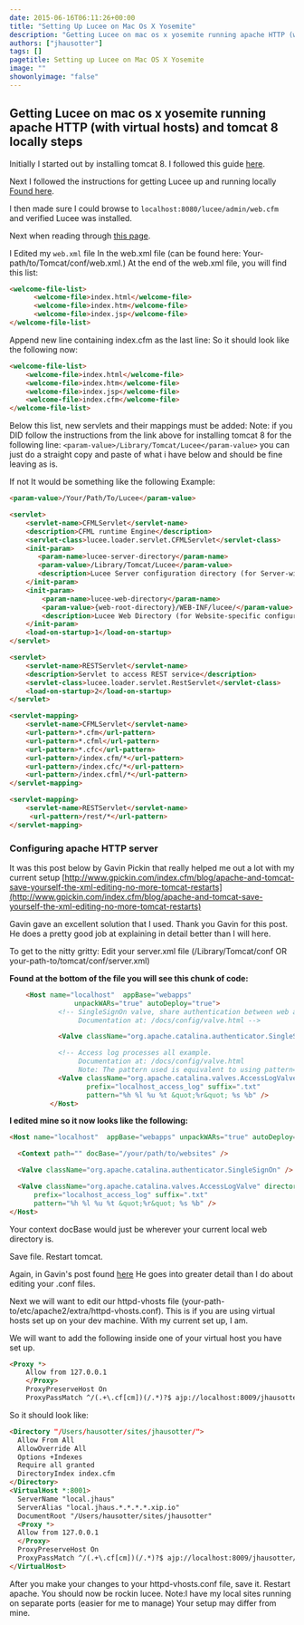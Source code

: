 ```yaml
---
date: 2015-06-16T06:11:26+00:00
title: "Setting Up Lucee on Mac Os X Yosemite"
description: "Getting Lucee on mac os x yosemite running apache HTTP (with virtual hosts) and tomcat 8 locally steps"
authors: ["jhausotter"]
tags: []
pagetitle: Setting up Lucee on Mac OS X Yosemite
image: ""
showonlyimage: "false"
---
```


## Getting Lucee on mac os x yosemite running apache HTTP (with virtual hosts) and tomcat 8 locally steps

Initially I started out by installing tomcat 8\. I followed this guide [here](http://wolfpaulus.com/jounal/mac/tomcat8/).
<!--more-->

Next I followed the instructions for getting Lucee up and running locally [Found here](https://bitbucket.org/lucee/lucee/wiki/Installing%20Tomcat%20and%20Lucee%20on%20OS%20X%20using%20the%20lucee%20.war%20file).

I then made sure I could browse to ```localhost:8080/lucee/admin/web.cfm``` and verified Lucee was installed.

Next when reading through [this page](https://bitbucket.org/lucee/lucee/wiki/Installing%20and%20configuring%20Lucee%20(JAR%20files)%20on%20Windows).

I Edited my ```web.xml``` file In the web.xml file (can be found here: Your-path/to/Tomcat/conf/web.xml.) At the end of the web.xml file, you will find this list:

```html
<welcome-file-list>
      <welcome-file>index.html</welcome-file>
      <welcome-file>index.htm</welcome-file>
      <welcome-file>index.jsp</welcome-file>
</welcome-file-list>
```

Append new line containing index.cfm as the last line: So it should look like the following now:
```html
<welcome-file-list>
    <welcome-file>index.html</welcome-file>
    <welcome-file>index.htm</welcome-file>
    <welcome-file>index.jsp</welcome-file>
    <welcome-file>index.cfm</welcome-file>
</welcome-file-list>
```

Below this list, new servlets and their mappings must be added: Note: if you DID follow the instructions from the link above for installing tomcat 8 for the following line: ```<param-value>/Library/Tomcat/Lucee</param-value>``` you can just do a straight copy and paste of what i have below and should be fine leaving as is.

If not It would be something like the following Example:
```html
<param-value>/Your/Path/To/Lucee</param-value>

<servlet>
    <servlet-name>CFMLServlet</servlet-name>
    <description>CFML runtime Engine</description>
    <servlet-class>lucee.loader.servlet.CFMLServlet</servlet-class>
    <init-param>
       <param-name>lucee-server-directory</param-name>
       <param-value>/Library/Tomcat/Lucee</param-value>
       <description>Lucee Server configuration directory (for Server-wide configurations, settings, and libraries)</description>
    </init-param>
    <init-param>
        <param-name>lucee-web-directory</param-name>
        <param-value>{web-root-directory}/WEB-INF/lucee/</param-value>
        <description>Lucee Web Directory (for Website-specific configurations, settings, and libraries)</description>
    </init-param>
    <load-on-startup>1</load-on-startup>
</servlet>

<servlet>
    <servlet-name>RESTServlet</servlet-name>
    <description>Servlet to access REST service</description>
    <servlet-class>lucee.loader.servlet.RestServlet</servlet-class>
    <load-on-startup>2</load-on-startup>
</servlet>

<servlet-mapping>
    <servlet-name>CFMLServlet</servlet-name>
    <url-pattern>*.cfm</url-pattern>
    <url-pattern>*.cfml</url-pattern>
    <url-pattern>*.cfc</url-pattern>
    <url-pattern>/index.cfm/*</url-pattern>
    <url-pattern>/index.cfc/*</url-pattern>
    <url-pattern>/index.cfml/*</url-pattern>
</servlet-mapping>

<servlet-mapping>
    <servlet-name>RESTServlet</servlet-name>
     <url-pattern>/rest/*</url-pattern>
</servlet-mapping>
```

### Configuring apache HTTP server

It was this post below by Gavin Pickin that really helped me out a lot with my current setup [http://www.gpickin.com/index.cfm/blog/apache-and-tomcat-save-yourself-the-xml-editing-no-more-tomcat-restarts](http://www.gpickin.com/index.cfm/blog/apache-and-tomcat-save-yourself-the-xml-editing-no-more-tomcat-restarts)

Gavin gave an excellent solution that I used. Thank you Gavin for this post. He does a pretty good job at explaining in detail better than I will here.

To get to the nitty gritty: Edit your server.xml file (/Library/Tomcat/conf OR your-path-to/tomcat/conf/server.xml)

**Found at the bottom of the file you will see this chunk of code:**
```html
    <Host name="localhost"  appBase="webapps"
                unpackWARs="true" autoDeploy="true">
            <!-- SingleSignOn valve, share authentication between web applications
                 Documentation at: /docs/config/valve.html -->

            <Valve className="org.apache.catalina.authenticator.SingleSignOn" />

            <!-- Access log processes all example.
                 Documentation at: /docs/config/valve.html
                 Note: The pattern used is equivalent to using pattern="common" -->
            <Valve className="org.apache.catalina.valves.AccessLogValve" directory="logs"
                   prefix="localhost_access_log" suffix=".txt"
                   pattern="%h %l %u %t &quot;%r&quot; %s %b" />
          </Host>
```
**I edited mine so it now looks like the following:**
```html
<Host name="localhost"  appBase="webapps" unpackWARs="true" autoDeploy="true">

  <Context path="" docBase="/your/path/to/websites" />

  <Valve className="org.apache.catalina.authenticator.SingleSignOn" />

  <Valve className="org.apache.catalina.valves.AccessLogValve" directory="logs"
      prefix="localhost_access_log" suffix=".txt"
      pattern="%h %l %u %t &quot;%r&quot; %s %b" />
</Host>
```
Your context docBase would just be wherever your current local web directory is.

Save file. Restart tomcat.

Again, in Gavin's post found [here](http://www.gpickin.com/index.cfm/blog/apache-and-tomcat-save-yourself-the-xml-editing-no-more-tomcat-restarts ) He goes into greater detail than I do about editing your .conf files.

Next we will want to edit our httpd-vhosts file (your-path-to/etc/apache2/extra/httpd-vhosts.conf). This is if you are using virtual hosts set up on your dev machine. With my current set up, I am.

We will want to add the following inside one of your virtual host you have set up.
```html
<Proxy *>
    Allow from 127.0.0.1
    </Proxy>
    ProxyPreserveHost On
    ProxyPassMatch ^/(.+\.cf[cm])(/.*)?$ ajp://localhost:8009/jhausotter/$1$2
```
So it should look like:
```html
<Directory "/Users/hausotter/sites/jhausotter/">
  Allow From All
  AllowOverride All
  Options +Indexes
  Require all granted
  DirectoryIndex index.cfm
</Directory>
<VirtualHost *:8001>
  ServerName "local.jhaus"
  ServerAlias "local.jhaus.*.*.*.*.xip.io"
  DocumentRoot "/Users/hausotter/sites/jhausotter"
  <Proxy *>
  Allow from 127.0.0.1
  </Proxy>
  ProxyPreserveHost On
  ProxyPassMatch ^/(.+\.cf[cm])(/.*)?$ ajp://localhost:8009/jhausotter/$1$2
</VirtualHost>
```
After you make your changes to your httpd-vhosts.conf file, save it. Restart apache. You should now be rockin lucee. Note:I have my local sites running on separate ports (easier for me to manage) Your setup may differ from mine.
